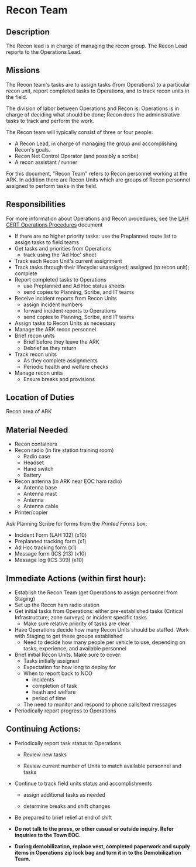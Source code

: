 # Recon Team

## Description

The Recon lead is in charge of managing the recon group.  The Recon Lead reports to the Operations Lead.

## Missions

The Recon team's tasks are to assign tasks \(from Operations\) to a particular recon unit, report completed tasks to Operations, and to track recon units in the field.

The division of labor between Operations and Recon is: Operations is in charge of deciding what should be done; Recon does the administrative tasks to track and perform the work.

The Recon team will typically consist of three or four people:

* A Recon Lead, in charge of managing the group and accomplishing Recon's goals.
* Recon Net Control Operator (and possibly a scribe)
* A recon assistant / runner

For this document, "Recon Team" refers to Recon personnel working at the ARK.  In addition there are Recon Units which are groups of Recon personnel assigned to perform tasks in the field.

## Responsibilities

For more information about Operations and Recon procedures, see the
[LAH CERT Operations Procedures](https://lah-cert-ops-documentation.readthedocs.io/en/latest/index.html)
document

* If  there are no higher priority tasks: use the Preplanned route list to assign tasks to field teams
* Get tasks and priorities from Operations
  * track using the 'Ad Hoc' sheet
* Track each Recon Unit's current assignment
* Track tasks through their lifecycle: unassigned; assigned \(to recon unit\); complete
* Report completed tasks to Operations
  * use Preplanned and Ad Hoc status sheets
  * send copies to Planning, Scribe, and IT teams
* Receive incident reports from Recon Units
  * assign incident numbers
  * forward incident reports to Operations
  * send copies to Planning, Scribe, and IT teams
* Assign tasks to Recon Units as necessary
* Manage the ARK recon personnel
* Brief recon units
  * Brief before they leave the ARK
  * Debrief as they return
* Track recon units
  * As they complete assignments
  * Periodic health and welfare checks
* Manage recon units
  * Ensure breaks and provisions

## Location of Duties

Recon area of ARK

## Material Needed

* Recon containers
* Recon radio \(in fire station training room\)
  * Radio case
  * Headset
  * Hand switch
  * Battery
* Recon antenna \(in ARK near EOC ham radio\)
  * Antenna base
  * Antenna mast
  * Antenna
  * Antenna cable
* Printer/copier

Ask Planning Scribe for forms from the *Printed Forms* box:

  * Incident Form (LAH 102) (x10)
  * Preplanned tracking form (x1)
  * Ad Hoc tracking form (x1)
  * Message form (ICS 213) (x10)
  * Message log (ICS 309) (x10)


## Immediate Actions \(within first hour\):

* Establish the Recon Team \(get Operations to assign personnel from Staging\)
* Set up the Recon ham radio station
* Get initial tasks from Operations: either pre-established tasks \(Critical Infrastructure; zone surveys\) or incident specific tasks
  * Make sure relative priority of tasks are clear
* Have Operations decide how many Recon Units should be staffed.  Work with Staging to get these groups established
  * Need to decide how many people per vehicle to use, depending on tasks, experience, and available personnel
* Brief initial Recon Units.  Make sure to cover:
  * Tasks initially assigned
  * Expectation for how long to deploy for
  * When to report back to NCO
    * incidents
    * completion of task
    * heath and welfare
    * period of time
  * The need to monitor and respond to phone calls/text messages
* Periodically report progress to Operations

## Continuing Actions:

* Periodically report task status to Operations

  * Review new tasks

  * Review current number of Units to match available personnel and tasks

* Continue to track field units status and accomplishments

  * assign additional tasks as needed

  * determine breaks and shift changes

* Be prepared to brief relief at end of shift

* **Do not talk to the press, or other casual or outside inquiry. Refer inquiries to the Town EOC.**

* **During demobilization, replace vest, completed paperwork and supply items in Operations zip lock bag and turn it in to the Demobilization Team.**



